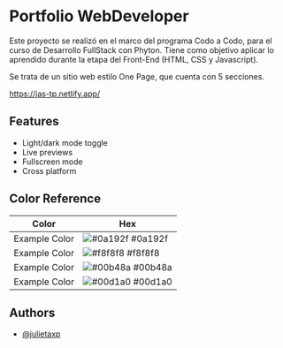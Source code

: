 
# Portfolio WebDeveloper 

Este proyecto se realizó en el marco del programa Codo a Codo, para el curso de Desarrollo FullStack con Phyton. Tiene como objetivo aplicar lo aprendido durante la etapa del Front-End (HTML, CSS y Javascript).

Se trata de un sitio web estilo One Page, que cuenta con 5 secciones.

https://jas-tp.netlify.app/

## Features

- Light/dark mode toggle
- Live previews
- Fullscreen mode
- Cross platform

## Color Reference

| Color             | Hex                                                                |
| ----------------- | ------------------------------------------------------------------ |
| Example Color | ![#0a192f](https://via.placeholder.com/10/0a192f?text=+) #0a192f |
| Example Color | ![#f8f8f8](https://via.placeholder.com/10/f8f8f8?text=+) #f8f8f8 |
| Example Color | ![#00b48a](https://via.placeholder.com/10/00b48a?text=+) #00b48a |
| Example Color | ![#00d1a0](https://via.placeholder.com/10/00b48a?text=+) #00d1a0 |




## Authors

- [@julietaxp](https://www.github.com/julietaxp)

